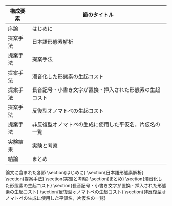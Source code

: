 構成要素 | 節のタイトル
 --- | --- 
序論 | はじめに
提案手法 | 日本語形態素解析
提案手法 | 提案手法
提案手法 | 濁音化した形態素の生起コスト
提案手法 | 長音記号・小書き文字が置換・挿入された形態素の生起コスト
提案手法 | 反復型オノマトペの生起コスト
提案手法 | 非反復型オノマトペの生成に使用した平仮名，片仮名の一覧
実験結果 | 実験と考察
結論 | まとめ

論文に含まれた各節
 \section{はじめに}
 \section{日本語形態素解析}
 \section{提案手法}
 \section{実験と考察}
 \section{まとめ}
 \section{濁音化した形態素の生起コスト}
 \section{長音記号・小書き文字が置換・挿入された形態素の生起コスト}
 \section{反復型オノマトペの生起コスト}
 \section{非反復型オノマトペの生成に使用した平仮名，片仮名の一覧}
